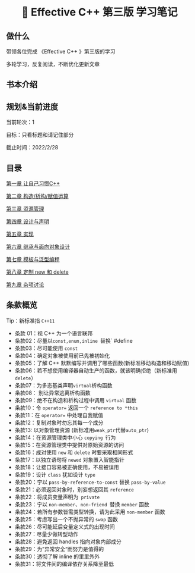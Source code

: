 <h1 align="center">📔 Effective C++ 第三版 学习笔记</h1>

## 做什么

带领各位完成 《Effective C++ 》第三版的学习

多轮学习，反复阅读，不断优化更新文章



## 书本介绍



## 规划&当前进度

当前轮次：1

目标：只看标题和请记住部分

截止时间：2022/2/28

## 目录

[第一章 让自己习惯C++](/C++/Effective/Effective%20C++/第一章%20让自己习惯C++.md)

[第二章 构造/析构/赋值运算](/C++/Effective/Effective%20C++/第二章%20构造/析构/赋值运算.md)

[第三章 资源管理](/C++/Effective/Effective%20C++/第三章%20资源管理.md)

[第四章 设计与声明](/C++/Effective/Effective%20C++/第四章%20设计与声明.md)

[第五章 实现](/C++/Effective/Effective%20C++/第五章%20实现.md)

[第六章 继承与面向对象设计]()

[第七章 模板与泛型编程]()

[第八章 定制 new 和 delete]()

 [第九章 杂项讨论]()

## 条款概览

Tip：新标准指 `C++11`

* 条款 01：视 C++ 为一个语言联邦
* 条款02：尽量以`const,enum,inline `替换` #define
* 条款03：尽可能使用 `const`
* 条款04：确定对象被使用前已先被初始化
* 条款05：了解 C++ 默默编写并调用了哪些函数(新标准移动构造和移动赋值)
* 条款06：若不想使用编译器自动生产的函数，就该明确拒绝（新标准用`delete`）
* 条款07：为多态基类声明`virtual`析构函数
* 条款08： 别让异常逃离析构函数
* 条款09：绝不在构造和析构过程中调用 `virtual` 函数
* 条款10：令 `operator=` 返回一个 `reference to *this`
* 条款11：在 `operator=` 中处理自我赋值
* 条款12：复制对象时勿忘其每一个成分
* 条款13: 以对象管理资源 (新标准用`weak_ptr`代替`auto_ptr`)
* 条款14：在资源管理类中小心 `copying `行为
* 条款15：在资源管理类中提供对原始资源的访问
* 条款16：成对使用 `new` 和 `delete` 时要采取相同形式
* 条款17：以独立语句将 `newed` 对象置入智能指针
* 条款18：让接口容易被正确使用，不易被误用
* 条款19：设计 `class` 犹如设计 `type`
* 条款20：宁以 `pass-by-reference-to-const` 替换 `pass-by-value`
* 条款21：必须返回对象时，别妄想返回其 `reference`
* 条款22：将成员变量声明为` private`
* 条款23：宁以 `non-member`、`non-friend `替换 `member` 函数
* 条款24：若所有参数皆需类型转换，请为此采用 `non-member` 函数
* 条款25：考虑写出一个不抛异常的 `swap` 函数	
* 条款26：尽可能延后变量定义式的出现时间
* 条款27：尽量少做转型动作
* 条款28：避免返回 handles 指向对象内部成分
* 条款29：为”异常安全“而努力是值得的
* 条款30：透彻了解 inline 的里里外外
* 条款31：将文件间的编译依存关系降至最低